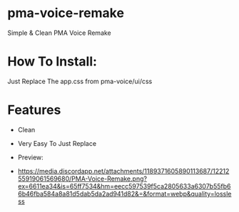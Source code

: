 # pma-voice-remake
Simple &amp; Clean PMA Voice Remake

# How To Install:
Just Replace The app.css from pma-voice/ui/css

# Features
* Clean 
* Very Easy To Just Replace 

* Preview:
* https://media.discordapp.net/attachments/1189371605890113687/1221255919061569680/PMA-Voice-Remake.png?ex=6611ea34&is=65ff7534&hm=eecc597539f5ca2805633a6307b55fb66b46fba584a8a81d5dab5da2ad941d82&=&format=webp&quality=lossless
